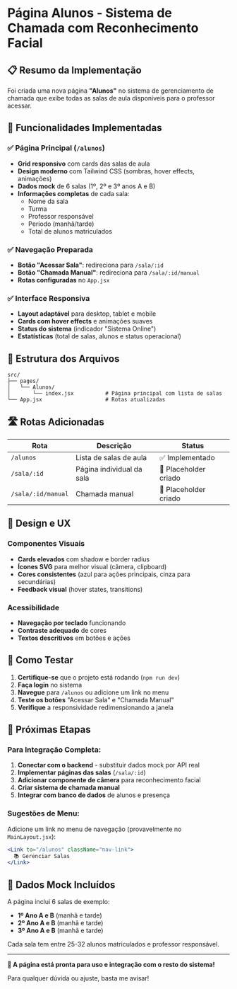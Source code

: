 # Página Alunos - Sistema de Chamada com Reconhecimento Facial

## 📋 Resumo da Implementação

Foi criada uma nova página **"Alunos"** no sistema de gerenciamento de chamada que exibe todas as salas de aula disponíveis para o professor acessar.

## 🚀 Funcionalidades Implementadas

### ✅ Página Principal (`/alunos`)
- **Grid responsivo** com cards das salas de aula
- **Design moderno** com Tailwind CSS (sombras, hover effects, animações)
- **Dados mock** de 6 salas (1º, 2º e 3º anos A e B)
- **Informações completas** de cada sala:
  - Nome da sala
  - Turma
  - Professor responsável
  - Período (manhã/tarde)
  - Total de alunos matriculados

### ✅ Navegação Preparada
- **Botão "Acessar Sala"**: redireciona para `/sala/:id`
- **Botão "Chamada Manual"**: redireciona para `/sala/:id/manual`
- **Rotas configuradas** no `App.jsx`

### ✅ Interface Responsiva
- **Layout adaptável** para desktop, tablet e mobile
- **Cards com hover effects** e animações suaves
- **Status do sistema** (indicador "Sistema Online")
- **Estatísticas** (total de salas, alunos e status operacional)

## 📂 Estrutura dos Arquivos

```
src/
├── pages/
│   └── Alunos/
│       └── index.jsx          # Página principal com lista de salas
└── App.jsx                    # Rotas atualizadas
```

## 🛣️ Rotas Adicionadas

| Rota | Descrição | Status |
|------|-----------|---------|
| `/alunos` | Lista de salas de aula | ✅ Implementado |
| `/sala/:id` | Página individual da sala | 🚧 Placeholder criado |
| `/sala/:id/manual` | Chamada manual | 🚧 Placeholder criado |

## 🎨 Design e UX

### Componentes Visuais
- **Cards elevados** com shadow e border radius
- **Ícones SVG** para melhor visual (câmera, clipboard)
- **Cores consistentes** (azul para ações principais, cinza para secundárias)
- **Feedback visual** (hover states, transitions)

### Acessibilidade
- **Navegação por teclado** funcionando
- **Contraste adequado** de cores
- **Textos descritivos** em botões e ações

## 🔧 Como Testar

1. **Certifique-se** que o projeto está rodando (`npm run dev`)
2. **Faça login** no sistema
3. **Navegue** para `/alunos` ou adicione um link no menu
4. **Teste os botões** "Acessar Sala" e "Chamada Manual"
5. **Verifique** a responsividade redimensionando a janela

## 🚀 Próximas Etapas

### Para Integração Completa:
1. **Conectar com o backend** - substituir dados mock por API real
2. **Implementar páginas das salas** (`/sala/:id`)
3. **Adicionar componente de câmera** para reconhecimento facial
4. **Criar sistema de chamada manual**
5. **Integrar com banco de dados** de alunos e presença

### Sugestões de Menu:
Adicione um link no menu de navegação (provavelmente no `MainLayout.jsx`):
```jsx
<Link to="/alunos" className="nav-link">
  📚 Gerenciar Salas
</Link>
```

## 🔄 Dados Mock Incluídos

A página inclui 6 salas de exemplo:
- **1º Ano A e B** (manhã e tarde)
- **2º Ano A e B** (manhã e tarde) 
- **3º Ano A e B** (manhã e tarde)

Cada sala tem entre 25-32 alunos matriculados e professor responsável.

---

**🎉 A página está pronta para uso e integração com o resto do sistema!**

Para qualquer dúvida ou ajuste, basta me avisar!